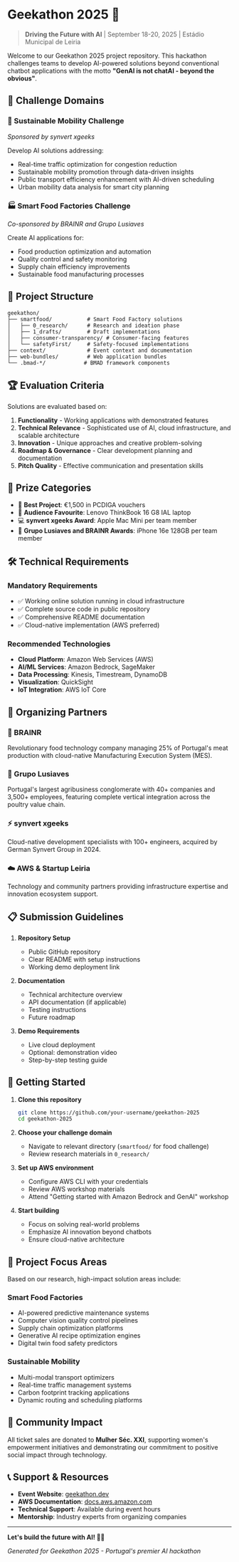 # Geekathon 2025 🚀

> **Driving the Future with AI** | September 18-20, 2025 | Estádio Municipal de Leiria

Welcome to our Geekathon 2025 project repository. This hackathon challenges teams to develop AI-powered solutions beyond conventional chatbot applications with the motto **"GenAI is not chatAI - beyond the obvious"**.

## 🎯 Challenge Domains

### 🚗 Sustainable Mobility Challenge
*Sponsored by synvert xgeeks*

Develop AI solutions addressing:
- Real-time traffic optimization for congestion reduction
- Sustainable mobility promotion through data-driven insights
- Public transport efficiency enhancement with AI-driven scheduling
- Urban mobility data analysis for smart city planning

### 🏭 Smart Food Factories Challenge
*Co-sponsored by BRAINR and Grupo Lusiaves*

Create AI applications for:
- Food production optimization and automation
- Quality control and safety monitoring
- Supply chain efficiency improvements
- Sustainable food manufacturing processes

## 📁 Project Structure

```
geekathon/
├── smartfood/           # Smart Food Factory solutions
│   ├── 0_research/      # Research and ideation phase
│   ├── 1_drafts/        # Draft implementations
│   ├── consumer-transparency/ # Consumer-facing features
│   └── safetyFirst/     # Safety-focused implementations
├── context/             # Event context and documentation
├── web-bundles/         # Web application bundles
└── .bmad-*/            # BMAD framework components
```

## 🏆 Evaluation Criteria

Solutions are evaluated based on:

1. **Functionality** - Working applications with demonstrated features
2. **Technical Relevance** - Sophisticated use of AI, cloud infrastructure, and scalable architecture
3. **Innovation** - Unique approaches and creative problem-solving
4. **Roadmap & Governance** - Clear development planning and documentation
5. **Pitch Quality** - Effective communication and presentation skills

## 🎁 Prize Categories

- 🏅 **Best Project**: €1,500 in PCDIGA vouchers
- 👥 **Audience Favourite**: Lenovo ThinkBook 16 G8 IAL laptop
- 💻 **synvert xgeeks Award**: Apple Mac Mini per team member
- 📱 **Grupo Lusiaves and BRAINR Awards**: iPhone 16e 128GB per team member

## 🛠 Technical Requirements

### Mandatory Requirements
- ✅ Working online solution running in cloud infrastructure
- ✅ Complete source code in public repository
- ✅ Comprehensive README documentation
- ✅ Cloud-native implementation (AWS preferred)

### Recommended Technologies
- **Cloud Platform**: Amazon Web Services (AWS)
- **AI/ML Services**: Amazon Bedrock, SageMaker
- **Data Processing**: Kinesis, Timestream, DynamoDB
- **Visualization**: QuickSight
- **IoT Integration**: AWS IoT Core

## 👥 Organizing Partners

### 🧠 BRAINR
Revolutionary food technology company managing 25% of Portugal's meat production with cloud-native Manufacturing Execution System (MES).

### 🐔 Grupo Lusiaves
Portugal's largest agribusiness conglomerate with 40+ companies and 3,500+ employees, featuring complete vertical integration across the poultry value chain.

### ⚡ synvert xgeeks
Cloud-native development specialists with 100+ engineers, acquired by German Synvert Group in 2024.

### ☁️ AWS & Startup Leiria
Technology and community partners providing infrastructure expertise and innovation ecosystem support.

## 📋 Submission Guidelines

1. **Repository Setup**
   - Public GitHub repository
   - Clear README with setup instructions
   - Working demo deployment link

2. **Documentation**
   - Technical architecture overview
   - API documentation (if applicable)
   - Testing instructions
   - Future roadmap

3. **Demo Requirements**
   - Live cloud deployment
   - Optional: demonstration video
   - Step-by-step testing guide

## 🚀 Getting Started

1. **Clone this repository**
   ```bash
   git clone https://github.com/your-username/geekathon-2025
   cd geekathon-2025
   ```

2. **Choose your challenge domain**
   - Navigate to relevant directory (`smartfood/` for food challenge)
   - Review research materials in `0_research/`

3. **Set up AWS environment**
   - Configure AWS CLI with your credentials
   - Review AWS workshop materials
   - Attend "Getting started with Amazon Bedrock and GenAI" workshop

4. **Start building**
   - Focus on solving real-world problems
   - Emphasize AI innovation beyond chatbots
   - Ensure cloud-native architecture

## 🌟 Project Focus Areas

Based on our research, high-impact solution areas include:

### Smart Food Factories
- AI-powered predictive maintenance systems
- Computer vision quality control pipelines
- Supply chain optimization platforms
- Generative AI recipe optimization engines
- Digital twin food safety predictors

### Sustainable Mobility
- Multi-modal transport optimizers
- Real-time traffic management systems
- Carbon footprint tracking applications
- Dynamic routing and scheduling platforms

## 🤝 Community Impact

All ticket sales are donated to **Mulher Séc. XXI**, supporting women's empowerment initiatives and demonstrating our commitment to positive social impact through technology.

## 📞 Support & Resources

- **Event Website**: [geekathon.dev](https://geekathon.dev)
- **AWS Documentation**: [docs.aws.amazon.com](https://docs.aws.amazon.com)
- **Technical Support**: Available during event hours
- **Mentorship**: Industry experts from organizing companies

---

**Let's build the future with AI! 🤖✨**

*Generated for Geekathon 2025 - Portugal's premier AI hackathon*
